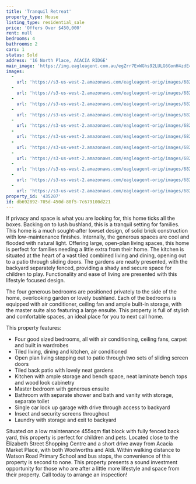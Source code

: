 ```yaml
---
title: 'Tranquil Retreat'
property_type: House
listing_type: residential_sale
price: 'Offers Over $450,000'
rent: null
bedrooms: 4
bathrooms: 2
cars: 1
status: Sold
address: '16 North Place, ACACIA RIDGE'
main_image: 'https://img.eagleagent.com.au/egZrr7EvWGhs92LULG6GonH4zdE=/1280x854/smart/https://s3-us-west-2.amazonaws.com/eagleagent-orig/images/6821716/127343954-image-M.jpg'
images:
  -
    url: 'https://s3-us-west-2.amazonaws.com/eagleagent-orig/images/6821726/127343954-image-J.jpg'
  -
    url: 'https://s3-us-west-2.amazonaws.com/eagleagent-orig/images/6821725/127343954-image-I.jpg'
  -
    url: 'https://s3-us-west-2.amazonaws.com/eagleagent-orig/images/6821724/127343954-image-H.jpg'
  -
    url: 'https://s3-us-west-2.amazonaws.com/eagleagent-orig/images/6821723/127343954-image-G.jpg'
  -
    url: 'https://s3-us-west-2.amazonaws.com/eagleagent-orig/images/6821722/127343954-image-F.jpg'
  -
    url: 'https://s3-us-west-2.amazonaws.com/eagleagent-orig/images/6821721/127343954-image-E.jpg'
  -
    url: 'https://s3-us-west-2.amazonaws.com/eagleagent-orig/images/6821720/127343954-image-D.jpg'
  -
    url: 'https://s3-us-west-2.amazonaws.com/eagleagent-orig/images/6821719/127343954-image-C.jpg'
  -
    url: 'https://s3-us-west-2.amazonaws.com/eagleagent-orig/images/6821718/127343954-image-B.jpg'
  -
    url: 'https://s3-us-west-2.amazonaws.com/eagleagent-orig/images/6821717/127343954-image-A.jpg'
  -
    url: 'https://s3-us-west-2.amazonaws.com/eagleagent-orig/images/6821716/127343954-image-M.jpg'
property_id: '435207'
id: db692892-705d-450d-80f5-7c679100d221
---
```

If privacy and space is what you are looking for, this home ticks all the boxes. Backing on to lush bushland, this is a tranquil setting for families. This home is a much sought-after lowset design, of solid brick construction with low-maintenance finishes. Internally, the generous spaces are cool and flooded with natural light. Offering large, open-plan living spaces, this home is perfect for families needing a little extra from their home. The kitchen is situated at the heart of a vast tiled combined living and dining, opening out to a patio through sliding doors. The gardens are neatly presented, with the backyard separately fenced, providing a shady and secure space for children to play. Functionality and ease of living are presented with this lifestyle focused design.

The four generous bedrooms are positioned privately to the side of the home, overlooking garden or lovely bushland. Each of the bedrooms is equipped with air conditioner, ceiling fan and ample built-in storage, with the master suite also featuring a large ensuite. This property is full of stylish and comfortable spaces, an ideal place for you to next call home.

This property features:

*  Four good sized bedrooms, all with air conditioning, ceiling fans, carpet and built in wardrobes
*  Tiled living, dining and kitchen, air conditioned
*  Open plan living stepping out to patio through two sets of sliding screen doors
*  Tiled back patio with lovely neat gardens
*  Kitchen with ample storage and bench space, neat laminate bench tops and wood look cabinetry
*  Master bedroom with generous ensuite
*  Bathroom with separate shower and bath and vanity with storage, separate toilet
*  Single car lock up garage with drive through access to backyard
*  Insect and security screens throughout
*  Laundry with storage and exit to backyard

Situated on a low maintenance 455sqm flat block with fully fenced back yard, this property is perfect for children and pets. Located close to the Elizabeth Street Shopping Centre and a short drive away from Acacia Market Place, with both Woolworths and Aldi. Within walking distance to Watson Road Primary School and bus stops, the convenience of this property is second to none. This property presents a sound investment opportunity for those who are after a little more lifestyle and space from their property. Call today to arrange an inspection!
